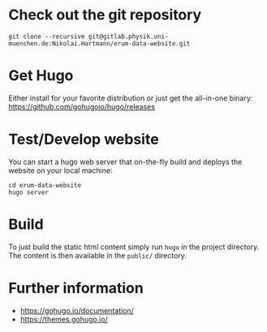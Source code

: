 # Check out the git repository

```
git clone --recursive git@gitlab.physik.uni-muenchen.de:Nikolai.Hartmann/erum-data-website.git
```

# Get Hugo

Either install for your favorite distribution or just get the all-in-one binary: https://github.com/gohugoio/hugo/releases

# Test/Develop website

You can start a hugo web server that on-the-fly build and deploys the website on your local machine:

```
cd erum-data-website
hugo server
```

# Build

To just build the static html content simply run `hugo` in the project
directory. The content is then available in the `public/` directory.

# Further information

- https://gohugo.io/documentation/
- https://themes.gohugo.io/

